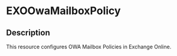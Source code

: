 # EXOOwaMailboxPolicy

## Description

This resource configures OWA Mailbox Policies in Exchange Online.
